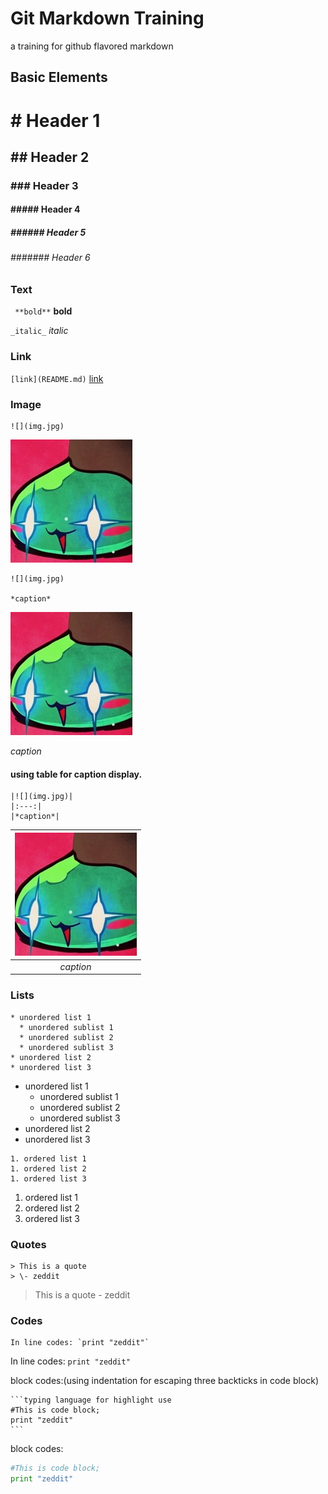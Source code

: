 # Git Markdown Training

a training for github flavored markdown

## Basic Elements

# \# Header 1
## \#\# Header 2
### \#\#\# Header 3
#### \#\#\#\#\# Header 4
##### \#\#\#\#\#\# Header 5
###### \#\#\#\#\#\#\# Header 6

### Text

` **bold**` **bold**

` _italic_ ` _italic_

### Link

` [link](README.md) ` [link](README.md)

### Image

```
![](img.jpg)
```

![](img.jpg)

```
![](img.jpg)

*caption*
```

![](img.jpg)

*caption*

#### using table for caption display.

```
|![](img.jpg)|
|:---:|
|*caption*|
```

|![](img.jpg)|
|:---:|
|*caption*|

### Lists

```
* unordered list 1
  * unordered sublist 1
  * unordered sublist 2
  * unordered sublist 3
* unordered list 2
* unordered list 3
```

* unordered list 1
  * unordered sublist 1
  * unordered sublist 2
  * unordered sublist 3
* unordered list 2
* unordered list 3

```
1. ordered list 1
1. ordered list 2
1. ordered list 3
```

1. ordered list 1
1. ordered list 2
1. ordered list 3

### Quotes

```
> This is a quote
> \- zeddit
```

> This is a quote
> \- zeddit

### Codes

```
In line codes: `print "zeddit"`
```

In line codes: `print "zeddit"`

block codes:(using indentation for escaping three backticks in code block)

    ```typing language for highlight use
    #This is code block;
    print "zeddit"
    ```

block codes:
```python
#This is code block;
print "zeddit"
```
